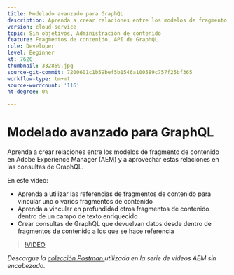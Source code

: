 ```yaml
---
title: Modelado avanzado para GraphQL
description: Aprenda a crear relaciones entre los modelos de fragmento de contenido en Adobe Experience Manager (AEM) y a aprovechar estas relaciones en las consultas de GraphQL.
version: cloud-service
topic: Sin objetivos, Administración de contenido
feature: Fragmentos de contenido, API de GraphQL
role: Developer
level: Beginner
kt: 7620
thumbnail: 332859.jpg
source-git-commit: 7200601c1b59bef5b1546a100589c757f25bf365
workflow-type: tm+mt
source-wordcount: '116'
ht-degree: 0%

---
```



# Modelado avanzado para GraphQL

Aprenda a crear relaciones entre los modelos de fragmento de contenido en Adobe Experience Manager (AEM) y a aprovechar estas relaciones en las consultas de GraphQL.

En este vídeo:

+ Aprenda a utilizar las referencias de fragmentos de contenido para vincular uno o varios fragmentos de contenido
+ Aprenda a vincular en profundidad otros fragmentos de contenido dentro de un campo de texto enriquecido
+ Crear consultas de GraphQL que devuelvan datos desde dentro de fragmentos de contenido a los que se hace referencia

>[!VIDEO](https://video.tv.adobe.com/v/332859/?quality=12&learn=on)

_Descargue la  [colección Postman ](./assets/aem-headless-video-series.postman_collection.json) utilizada en la serie de vídeos AEM sin encabezado._
